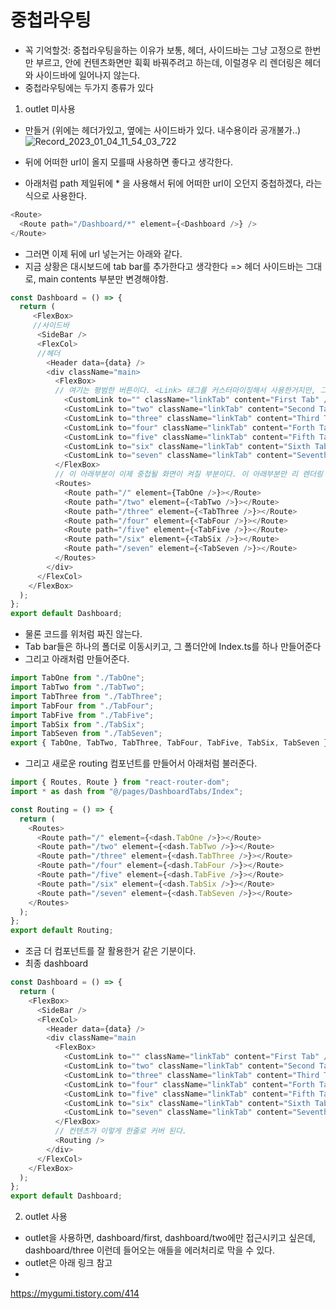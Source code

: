 # 중첩라우팅 

- 꼭 기억할것: 중첩라우팅을하는 이유가 보통, 헤더, 사이드바는 그냥 고정으로 한번만 부르고, 안에 컨텐츠화면만 휙휙 바꿔주려고 하는데, 이럴경우 리 렌더링은 헤더와 사이드바에 일어나지 않는다.
- 중첩라우팅에는 두가지 종류가 있다

1. outlet 미사용
- 만들거 (위에는 헤더가있고, 옆에는 사이드바가 있다. 내수용이라 공개불가..)
![Record_2023_01_04_11_54_03_722](https://user-images.githubusercontent.com/59503331/210608003-634676b3-bbfb-4920-868a-9b9d31cfebb6.gif)

- 뒤에 어떠한 url이 올지 모를때 사용하면 좋다고 생각한다.
- 아래처럼 path 제일뒤에 * 을 사용해서 뒤에 어떠한 url이 오던지 중첩하겠다, 라는 식으로 사용한다.
```js
<Route>
  <Route path="/Dashboard/*" element={<Dashboard />} />
</Route>
```

- 그러면 이제 뒤에 url 넣는거는 아래와 같다.
- 지금 상황은 대시보드에 tab bar를 추가한다고 생각한다 => 헤더 사이드바는 그대로, main contents 부분만 변경해야함.

```js
const Dashboard = () => {
  return (
     <FlexBox>
     //사이드바
      <SideBar />
      <FlexCol>
      //헤더
        <Header data={data} />
        <div className="main>
          <FlexBox>
          // 여기는 평범한 버튼이다. <Link> 태그를 커스터마이징해서 사용한거지만, 그냥 button으로 하고 navigate('/') 줘도 된다.
            <CustomLink to="" className="linkTab" content="First Tab" />
            <CustomLink to="two" className="linkTab" content="Second Tab" />
            <CustomLink to="three" className="linkTab" content="Third Tab" />
            <CustomLink to="four" className="linkTab" content="Forth Tab" />
            <CustomLink to="five" className="linkTab" content="Fifth Tab" />
            <CustomLink to="six" className="linkTab" content="Sixth Tab" />
            <CustomLink to="seven" className="linkTab" content="Seventh Tab" />
          </FlexBox>
          // 이 아래부분이 이제 중첩될 화면이 켜질 부분이다. 이 아래부분만 리 렌더링 된다고 보면 된다.
          <Routes>
            <Route path="/" element={TabOne />}></Route>
            <Route path="/two" element={<TabTwo />}></Route>
            <Route path="/three" element={<TabThree />}></Route>
            <Route path="/four" element={<TabFour />}></Route>
            <Route path="/five" element={<TabFive />}></Route>
            <Route path="/six" element={<TabSix />}></Route>
            <Route path="/seven" element={<TabSeven />}></Route>
          </Routes>
        </div>
      </FlexCol>
    </FlexBox>
  );
};
export default Dashboard;
```

- 물론 코드를 위처럼 짜진 않는다.
- Tab bar들은 하나의 폴더로 이동시키고, 그 폴더안에 Index.ts를 하나 만들어준다
- 그리고 아래처럼 만들어준다.
```js
import TabOne from "./TabOne";
import TabTwo from "./TabTwo";
import TabThree from "./TabThree";
import TabFour from "./TabFour";
import TabFive from "./TabFive";
import TabSix from "./TabSix";
import TabSeven from "./TabSeven";
export { TabOne, TabTwo, TabThree, TabFour, TabFive, TabSix, TabSeven };
```

- 그리고 새로운 routing 컴포넌트를 만들어서 아래처럼 불러준다.
```js
import { Routes, Route } from "react-router-dom";
import * as dash from "@/pages/DashboardTabs/Index";

const Routing = () => {
  return (
    <Routes>
      <Route path="/" element={<dash.TabOne />}></Route>
      <Route path="/two" element={<dash.TabTwo />}></Route>
      <Route path="/three" element={<dash.TabThree />}></Route>
      <Route path="/four" element={<dash.TabFour />}></Route>
      <Route path="/five" element={<dash.TabFive />}></Route>
      <Route path="/six" element={<dash.TabSix />}></Route>
      <Route path="/seven" element={<dash.TabSeven />}></Route>
    </Routes>
  );
};
export default Routing;
```

- 조금 더 컴포넌트를 잘 활용한거 같은 기분이다.
- 최종 dashboard
```js
const Dashboard = () => {
  return (
    <FlexBox>
      <SideBar />
      <FlexCol>
        <Header data={data} />
        <div className="main
          <FlexBox>
            <CustomLink to="" className="linkTab" content="First Tab" />
            <CustomLink to="two" className="linkTab" content="Second Tab" />
            <CustomLink to="three" className="linkTab" content="Third Tab" />
            <CustomLink to="four" className="linkTab" content="Forth Tab" />
            <CustomLink to="five" className="linkTab" content="Fifth Tab" />
            <CustomLink to="six" className="linkTab" content="Sixth Tab" />
            <CustomLink to="seven" className="linkTab" content="Seventh Tab" />
          </FlexBox>
          // 컨텐츠가 이렇게 한줄로 커버 된다.
          <Routing />
        </div>
      </FlexCol>
    </FlexBox>
  );
};
export default Dashboard;
```

2. outlet 사용
- outlet을 사용하면, dashboard/first, dashboard/two에만 접근시키고 싶은데, dashboard/three 이런데 들어오는 애들을 에러처리로 막을 수 있다.
- outlet은 아래 링크 참고
- 
https://mygumi.tistory.com/414


